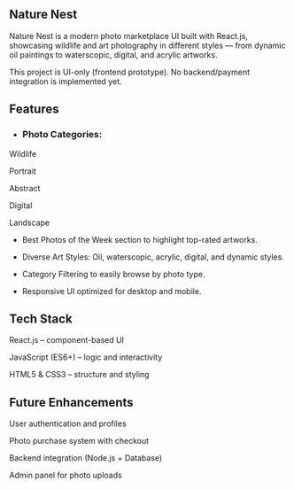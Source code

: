 ## Nature Nest

Nature Nest is a modern photo marketplace UI built with React.js, showcasing wildlife and art photography in different styles — from dynamic oil paintings to waterscopic, digital, and acrylic artworks.

This project is UI-only (frontend prototype). No backend/payment integration is implemented yet.


## Features

- ### Photo Categories:

Wildlife

Portrait

Abstract

Digital

Landscape

- Best Photos of the Week section to highlight top-rated artworks.

- Diverse Art Styles: Oil, waterscopic, acrylic, digital, and dynamic styles.

- Category Filtering to easily browse by photo type.

- Responsive UI optimized for desktop and mobile.
  

## Tech Stack

React.js – component-based UI

JavaScript (ES6+) – logic and interactivity

HTML5 & CSS3 – structure and styling


## Future Enhancements

User authentication and profiles

Photo purchase system with checkout

Backend integration (Node.js + Database)

Admin panel for photo uploads
